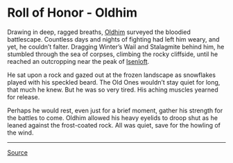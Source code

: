 # Roll of Honor - Oldhim

Drawing in deep, ragged breaths, [Oldhim](../../heroes-of-rathe/oldhim-about.md) surveyed the bloodied battlescape. Countless days and nights of fighting had left him weary, and yet, he couldn’t falter. Dragging Winter’s Wail and Stalagmite behind him, he stumbled through the sea of corpses, climbing the rocky cliffside, until he reached an outcropping near the peak of [Isenloft](../../world-of-rathe/aria/the-land-of-legends.md#isenloft).

He sat upon a rock and gazed out at the frozen landscape as snowflakes played with his speckled beard. The Old Ones wouldn’t stay quiet for long, that much he knew. But he was so very tired. His aching muscles yearned for release.

Perhaps he would rest, even just for a brief moment, gather his strength for the battles to come. Oldhim allowed his heavy eyelids to droop shut as he leaned against the frost-coated rock. All was quiet, save for the howling of the wind.

---

[Source](https://fabtcg.com/articles/roll-honor-oldhim/)
